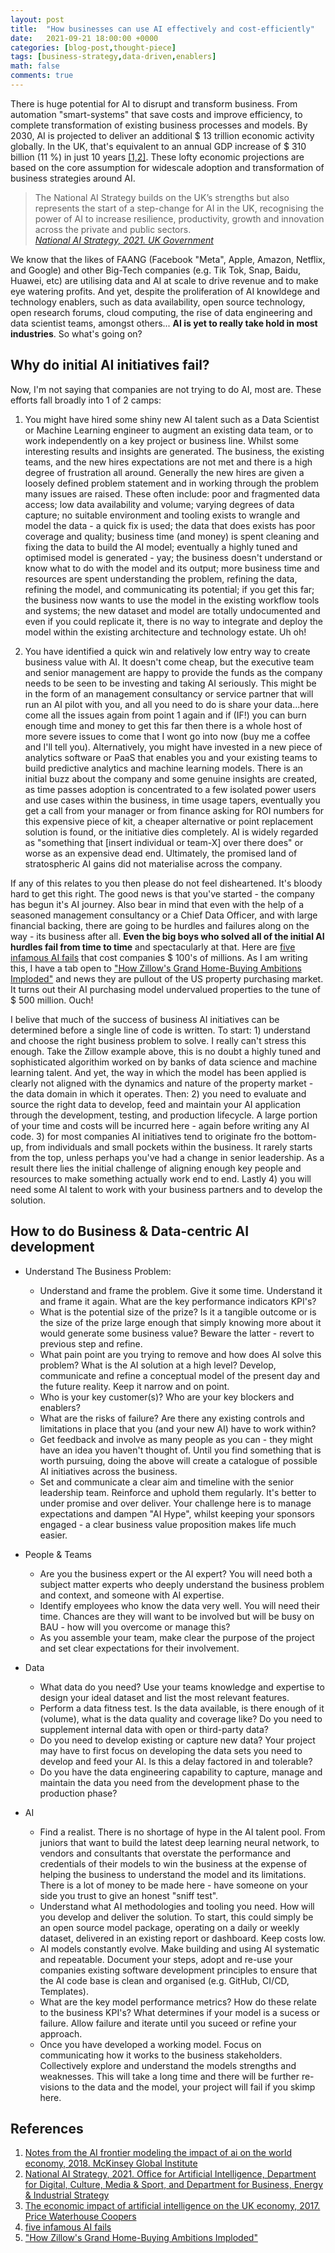 ```yaml
---
layout: post
title:  "How businesses can use AI effectively and cost-efficiently"
date:   2021-09-21 18:00:00 +0000
categories: [blog-post,thought-piece]
tags: [business-strategy,data-driven,enablers]
math: false
comments: true
---
```


There is huge potential for AI to disrupt and transform business. From automation "smart-systems" that save costs and improve efficiency, to complete transformation of existing business processes and models. By 2030, AI is projected to deliver an additional $ 13 trillion economic activity globally. In the UK, that's equivalent to an annual GDP increase of $ 310 billion (11 %) in just 10 years [[1,2]](#references). These lofty economic projections are based on the core assumption for widescale adoption and transformation of business strategies around AI.

>The National AI Strategy builds on the UK’s strengths but also represents the start of a step-change for AI in the UK, recognising the power of AI to increase resilience, productivity, growth and innovation across the private and public sectors. <br>*[National AI Strategy, 2021. UK Government](https://www.gov.uk/government/publications/national-ai-strategy)*

We know that the likes of FAANG (Facebook "Meta", Apple, Amazon, Netflix, and Google) and other Big-Tech companies (e.g. Tik Tok, Snap, Baidu, Huawei, etc) are utilising data and AI at scale to drive revenue and to make eye watering profits. And yet, despite the proliferation of AI knowldege and technology enablers, such as data availability, open source technology, open research forums, cloud computing, the rise of data engineering and data scientist teams, amongst others... **AI is yet to really take hold in most industries**. So what's going on?

## Why do initial AI initiatives fail?
Now, I'm not saying that companies are not trying to do AI, most are. These efforts fall broadly into 1 of 2 camps:

1. You might have hired some shiny new AI talent such as a Data Scientist or Machine Learning engineer to augment an existing data team, or to work independently on a key project or business line. Whilst some interesting results and insights are generated. The business, the existing teams, and the new hires expectations are not met and there is a high degree of frustration all around. Generally the new hires are given a loosely defined problem statement and in working through the problem many issues are raised. These often include: poor and fragmented data access; low data availability and volume; varying degrees of data capture; no suitable environment and tooling exists to wrangle and model the data - a quick fix is used; the data that does exists has poor coverage and quality; business time (and money) is spent cleaning and fixing the data to build the AI model; eventually a highly tuned and optimised model is generated - yay; the business doesn't understand or know what to do with the model and its output; more business time and resources are spent understanding the problem, refining the data, refining the model, and communicating its potential; if you get this far; the business now wants to use the model in the existing workflow tools and systems; the new dataset and model are totally undocumented and even if you could replicate it, there is no way to integrate and deploy the model within the existing architecture and technology estate. Uh oh!

2. You have identified a quick win and relatively low entry way to create business value with AI. It doesn't come cheap, but the executive team and senior management are happy to provide the funds as the company needs to be seen to be investing and taking AI seriously. This might be in the form of an management consultancy or service partner that will run an AI pilot with you, and all you need to do is share your data...here come all the issues again from point 1 again and if (IF!) you can burn enough time and money to get this far then there is a whole host of more severe issues to come that I wont go into now (buy me a coffee and I'll tell you). Alternatively, you might have invested in a new piece of analytics software or PaaS that enables you and your existing teams to build predictive analytics and machine learning models. There is an initial buzz about the company and some genuine insights are created, as time passes adoption is concentrated to a few isolated power users and use cases within the business, in time usage tapers, eventually you get a call from your manager or from finance asking for ROI numbers for this expensive piece of kit, a cheaper alternative or point replacement solution is found, or the initiative dies completely. AI is widely regarded as "something that [insert individual or team-X] over there does" or worse as an expensive dead end. Ultimately, the promised land of stratospheric AI gains did not materialise across the company.

If any of this relates to you then please do not feel disheartened. It's bloody hard to get this right. The good news is that you've started - the company has begun it's AI journey. Also bear in mind that even with the help of a seasoned management consultancy or a Chief Data Officer, and with large financial backing, there are going to be hurdles and failures along on the way - its business after all. **Even the big boys who solved all of the initial AI hurdles fail from time to time** and spectacularly at that. Here are [five infamous AI fails](https://thinkml.ai/five-biggest-failures-of-ai-projects-reason-to-fail/) that cost companies $ 100's of millions. As I am writing this, I have a tab open to ["How Zillow's Grand Home-Buying Ambitions Imploded"](https://www.bloomberg.com/news/newsletters/2021-11-05/how-zillow-s-grand-home-buying-ambitions-imploded) and news they are pullout of the US property purchasing market. It turns out their AI purchasing model undervalued properties to the tune of $ 500 million. Ouch!

I belive that much of the success of business AI initiatives can be determined before a single line of code is written. To start: 1) understand and choose the right business problem to solve. I really can't stress this enough. Take the Zillow example above, this is no doubt a highly tuned and sophisticated algorithim worked on by banks of data science and machine learning talent. And yet, the  way in which the model has been applied is clearly not aligned with the dynamics and nature of the property market - the data domain in which it operates. Then: 2) you need to evaluate and source the right data to develop, feed and maintain your AI application through the development, testing, and production lifecycle. A large portion of your time and costs will be incurred here - again before writing any AI code. 3) for most companies AI initiatives tend to originate fro the bottom-up, from individuals and small pockets within the business. It rarely starts from the top, unless perhaps you've had a change in senior leadership. As a result there lies the initial challenge of aligning enough key people and resources to make something actually work end to end. Lastly 4) you will need some AI talent to work with your business partners and to develop the solution.

## How to do Business & Data-centric AI development 

- Understand The Business Problem:
  - Understand and frame the problem. Give it some time. Understand it and frame it again. What are the key performance indicators KPI's?
  - What is the potential size of the prize? Is it a tangible outcome or is the size of the prize large enough that simply knowing more about it would generate some business value? Beware the latter - revert to previous step and refine.
  - What pain point are you trying to remove and how does AI solve this problem? What is the AI solution at a high level? Develop, communicate and refine a conceptual model of the present day and the future reality. Keep it narrow and on point.
  - Who is your key customer(s)? Who are your key blockers and enablers?
  - What are the risks of failure? Are there any existing controls and limitations in place that you (and your new AI) have to work within?
  - Get feedback and involve as many people as you can - they might have an idea you haven't thought of. Until you find something that is worth pursuing, doing the above will create a catalogue of possible AI initiatives across the business.
  - Set and communicate a clear aim and timeline with the senior leadership team. Reinforce and uphold them regularly. It's better to under promise and over deliver. Your challenge here is to manage expectations and dampen "AI Hype", whilst keeping your sponsors engaged - a clear business value proposition makes life much easier.
  
- People & Teams
  - Are you the business expert or the AI expert? You will need both a subject matter experts who deeply understand the business problem and context, and someone with AI expertise.
  - Identify employees who know the data very well. You will need their time. Chances are they will want to be involved but will be busy on BAU - how will you overcome or manage this? 
  - As you assemble your team, make clear the purpose of the project and set clear expectations for their involvement.

- Data
  - What data do you need? Use your teams knowledge and expertise to design your ideal dataset and list the most relevant features.
  - Perform a data fitness test. Is the data available, is there enough of it (volume), what is the data quality and coverage like? Do you need to supplement internal data with open or third-party data?
  - Do you need to develop existing or capture new data? Your project may have to first focus on developing the data sets you need to develop and feed your AI. Is this a delay factored in and tolerable?
  - Do you have the data engineering capability to capture, manage and maintain the data you need from the development phase to the production phase?

- AI
  - Find a realist. There is no shortage of hype in the AI talent pool. From juniors that want to build the latest deep learning neural network, to vendors and consultants that overstate the performance and credentials of their models to win the business at the expense of helping the business to understand the model and its limitations. There is a lot of money to be made here - have someone on your side you trust to give an honest "sniff test".
  - Understand what AI methodologies and tooling you need. How will you develop and deliver the solution. To start, this could simply be an open source model package, operating on a daily or weekly dataset, delivered in an existing report or dashboard. Keep costs low.
  - AI models constantly evolve. Make building and using AI systematic and repeatable. Document your steps, adopt and re-use your companies existing software development principles to ensure that the AI code base is clean and organised (e.g. GitHub, CI/CD, Templates).
  - What are the key model performance metrics? How do these relate to the business KPI's? What determines if your model is a sucess or failure. Allow failure and iterate until you suceed or refine your approach.
  - Once you have developed a working model. Focus on communicating how it works to the business stakeholders. Collectively explore and understand the models strengths and weaknesses. This will take a long time and there will be further re-visions to the data and the model, your project will fail if you skimp here.

## References
1. [Notes from the AI frontier modeling the impact of ai on the world economy, 2018. McKinsey Global Institute](https://www.mckinsey.com/~/media/McKinsey/Featured%20Insights/Artificial%20Intelligence/Notes%20from%20the%20frontier%20Modeling%20the%20impact%20of%20AI%20on%20the%20world%20economy/MGI-Notes-from-the-AI-frontier-Modeling-the-impact-of-AI-on-the-world-economy-September-2018.ashx)
2. [National AI Strategy, 2021. Office for Artificial Intelligence, Department for Digital, Culture, Media & Sport, and Department for Business, Energy & Industrial Strategy](https://www.gov.uk/government/publications/national-ai-strategy)
3. [The economic impact of artificial intelligence on the UK economy, 2017. Price Waterhouse Coopers](https://www.pwc.co.uk/economic-services/assets/ai-uk-report-v2.pdf)
4. [five infamous AI fails](https://thinkml.ai/five-biggest-failures-of-ai-projects-reason-to-fail/)
5. ["How Zillow's Grand Home-Buying Ambitions Imploded"](https://www.bloomberg.com/news/newsletters/2021-11-05/how-zillow-s-grand-home-buying-ambitions-imploded)